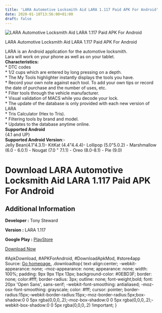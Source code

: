 ```yaml
---
title: 'LARA Automotive Locksmith Aid LARA 1.117 Paid APK For Android'
date: 2020-01-18T13:56:00+01:00
draft: false
---
```


![LARA Automotive Locksmith Aid LARA 1.117 Paid APK For Android](https://i0.wp.com/apkhome.net/wp-content/uploads/2020/01/LARA-Automotive-Locksmith-Aid-LARA-1.117-Paid.png "LARA Automotive Locksmith Aid LARA 1.117 Paid APK For Android")

  

LARA Automotive Locksmith Aid LARA 1.117 Paid APK For Android

LARA is an Android application for the automotive locksmith.  
Lara will work on your phone as well as on your tablet.  
**Characteristics:**  
\* DTC codes  
\* 1/2 cups which are entered by long pressing on a depth.  
\* The My Tools highlighter instantly displays the tools you have.  
\* Record your own note against each tool. To add your own tips or record the date of purchase and the number of uses, etc.  
\* Filter tools through the vehicle manufacturer.  
\* Visual validation of MACS while you decode your lock.  
\* The update of the database is only provided with each new version of LARA  
\* Tris Calculator (Hex to Tris).  
\* Filtering tools by brand and model.  
\* Updates to the database anytime online.  
**Supported Android**  
{4.1 and UP}  
**Supported Android Version**:-  
Jelly Bean(4.1"4.3.1)- KitKat (4.4"4.4.4)- Lollipop (5.0"5.0.2) - Marshmallow (6.0 - 6.0.1) - Nougat (7.0 " 7.1.1) - Oreo (8.0-8.1) - Pie (9.0)

Download LARA Automotive Locksmith Aid LARA 1.117 Paid APK For Android
======================================================================

Additional Information
----------------------

**Developer :** Tony Steward

**Version :** LARA 1.117

**Google Play :** [PlayStore](https://play.google.com/store/apps/details?id=lishi.assistand.tony.stewardgmail.com&hl=en)

  

[Download Now](https://store4app.co/post/lara-automotive-locksmith-aid-lara-1-117-paid-apk-for-android_1579332885)

  
#ApkDownload, #APKForAndroid, #DownloadApkMod, #store4app  
Source: [Go homepage.](https://store4app.co/post/lara-automotive-locksmith-aid-lara-1-117-paid-apk-for-android_1579332885) .downloadtop{ text-align:center; -webkit-appearance: none; -moz-appearance: none; appearance: none; width: 100%; padding: 9px 9px 11px 13px; background-color: #0EBD3F; border: none; color:#fff; border-radius: 3px; outline: none; font-weight;bold; font: 20px 'Open Sans', sans-serif; -webkit-font-smoothing: antialiased; -moz-osx-font-smoothing: grayscale; color: #fff; cursor: pointer; border-radius:15px;-webkit-border-radius:15px;-moz-border-radius:5px;box-shadow:0 0 5px rgba(0,0,0,.2);-moz-box-shadow:0 0 5px rgba(0,0,0,.2);-webkit-box-shadow:0 0 5px rgba(0,0,0,.2) !important; }